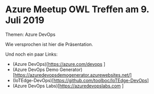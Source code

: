 # Azure Meetup OWL Treffen am 9. Juli 2019
Themen: Azure DevOps

Wie versprochen ist hier die Präsentation.

Und noch ein paar Links:
- (Azure DevOps)[https://azure.com/devops
]
- (Azure DevOps Demo Generator)[https://azuredevopsdemogenerator.azurewebsites.net/]
- (IoTEdge-DevOps)[https://github.com/toolboc/IoTEdge-DevOps]
- (Azure DevOps Labs)[https://azuredevopslabs.com
]